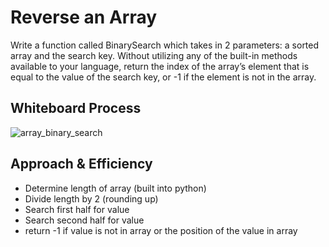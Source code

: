# Reverse an Array
Write a function called BinarySearch which takes in 2 parameters: a sorted array and the search key.
Without utilizing any of the built-in methods available to your language, return the index of the array’s
element that is equal to the value of the search key, or -1 if the element is not in the array.

## Whiteboard Process

![array_binary_search](/python/docs/array_insert_shift/array_binary_search.png)

## Approach & Efficiency
- Determine length of array (built into python)
- Divide length by 2 (rounding up)
- Search first half for value
- Search second half for value
- return -1 if value is not in array or the position of the value in array
